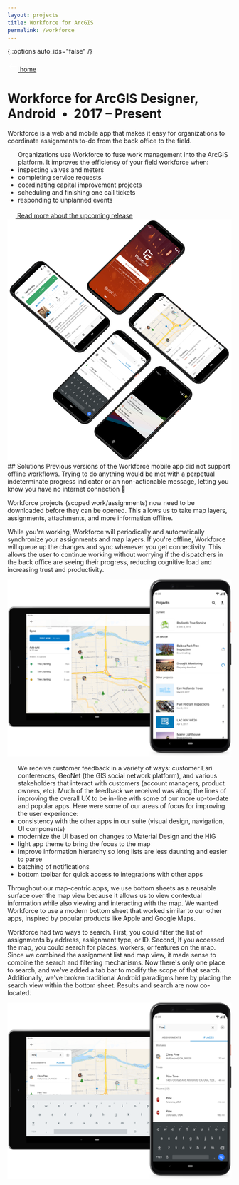 ```yaml
---
layout: projects
title: Workforce for ArcGIS
permalink: /workforce
---
```


{::options auto_ids="false" /}

<div class="container__back">
    <a href="/">
        <svg xmlns="http://www.w3.org/2000/svg" width="24" height="24" viewBox="0 0 24 24" fill="#FFF"><path d="M0 0h24v24H0z" fill="none"/><path d="M21 11H6.83l3.58-3.59L9 6l-6 6 6 6 1.41-1.41L6.83 13H21z"/></svg> home
    </a>
</div>

<h1 class="workforce">
    Workforce for ArcGIS
    <span class="header-description">Designer, Android&nbsp;&nbsp;•&nbsp;&nbsp;2017 – Present</span>
</h1>

<section markdown="1">
Workforce is a web and mobile app that makes it easy for organizations to coordinate assignments to-do from the back office to the field.

<ul>
    <span>Organizations use Workforce to fuse work management into the ArcGIS platform. It improves the efficiency of your field workforce when:</span>
    <li>inspecting valves and meters</li>
    <li>completing service requests</li>
    <li>coordinating capital improvement projects</li>
    <li>scheduling and finishing one call tickets</li>
    <li>responding to unplanned events</li>
</ul>

<a class="chip read-more" target="_blank" href="https://www.esri.com/arcgis-blog/products/workforce/field-mobility/workforce-for-arcgis-is-evolving/">
    <svg width="18" height="18" viewBox="0 0 18 18" fill="none" xmlns="http://www.w3.org/2000/svg"><path class="fill-workforce" d="M14.25 14.25H3.75V3.75H9V2.25H3.75C2.9175 2.25 2.25 2.925 2.25 3.75V14.25C2.25 15.075 2.9175 15.75 3.75 15.75H14.25C15.075 15.75 15.75 15.075 15.75 14.25V9H14.25V14.25ZM10.5 2.25V3.75H13.1925L5.82 11.1225L6.8775 12.18L14.25 4.8075V7.5H15.75V2.25H10.5Z"/></svg> Read more about the upcoming release
</a>
</section>

<section>
    <div class="container__image">
        <a target="_blank" href="https://photos.app.goo.gl/v1AZqmdjE7KQTae46"><img src="/images/wf_array.png" loading="auto" alt="Workforce Image Array"></a>
    </div>
</section>

<section markdown="1">
## Solutions
Previous versions of the Workforce mobile app did not support offline workflows. Trying to do anything would be met with a perpetual indeterminate progress indicator or an non-actionable message, letting you know you have no internet connection 😬

Workforce projects (scoped work/assignments) now need to be downloaded before they can be opened. This allows us to take map layers, assignments, attachments, and more information offline. 

While you're working, Workforce will periodically and automatically synchronize your assignments and map layers. If you're offline, Workforce will queue up the changes and sync whenever you get connectivity. This allows the user to continue working without worrying if the dispatchers in the back office are seeing their progress, reducing cognitive load and increasing trust and productivity.

<section>
    <div class="container__image">
        <a target="_blank" href="https://photos.app.goo.gl/7VEtzpaCfjy71HHb9"><img src="/images/wf_sync_and_browse_sm.png" loading="lazy" alt="Workforce Sync and Browse UI"></a>
    </div>
</section>

<ul>
    <span>We receive customer feedback in a variety of ways: customer Esri conferences, GeoNet (the GIS social network platform), and various stakeholders that interact with customers (account managers, product owners, etc). Much of the feedback we received was along the lines of improving the overall UX to be in-line with some of our more up-to-date and popular apps. Here were some of our areas of focus for improving the user experience:</span>
    <li>consistency with the other apps in our suite (visual design, navigation, UI components)</li>
    <li>modernize the UI based on changes to Material Design and the HIG</li>
    <li>light app theme to bring the focus to the map</li>
    <li>improve information hierarchy so long lists are less daunting and easier to parse</li>
    <li>batching of notifications</li>
    <li>bottom toolbar for quick access to integrations with other apps</li>
</ul>

Throughout our map-centric apps, we use bottom sheets as a reusable surface over the map view because it allows us to view contextual information while also viewing and interacting with the map. We wanted Workforce to use a modern bottom sheet that worked similar to our other apps, inspired by popular products like Apple and Google Maps.

<!-- <section>
    <div class="container__image">
        <em>gif...</em>
    </div>
</section> -->

Workforce had two ways to search. First, you could filter the list of assignments by address, assignment type, or ID. Second, If you accessed the map, you could search for places, workers, or features on the map. Since we combined the assignment list and map view, it made sense to combine the search and filtering mechanisms. Now there's only one place to search, and we've added a tab bar to modify the scope of that search. Additionally, we've broken traditional Android paradigms here by placing the search view within the bottom sheet. Results and search are now co-located.

<section>
    <div class="container__image">
        <a target="_blank" href="https://photos.app.goo.gl/b4QXbuic7RbH7oF48"><img src="/images/wf_search_sm.png" loading="lazy" alt="Workforce Search UI"></a>
    </div>
</section>

</section>